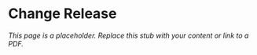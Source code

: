 #    Change Release

_This page is a placeholder. Replace this stub with your content or link to a PDF._
